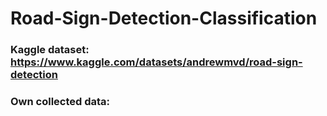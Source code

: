 # Road-Sign-Detection-Classification

### Kaggle dataset: https://www.kaggle.com/datasets/andrewmvd/road-sign-detection
### Own collected data: 
